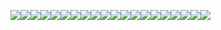 
<img src="https://img.shields.io/badge/react-20232a.svg?style=for-the-badge&logo=react&logoColor=61DAFB" /><img src="https://img.shields.io/badge/javascript-F7DF1E.svg?style=for-the-badge&logo=javascript&logoColor=white" /><img src="https://img.shields.io/badge/next.js-000000.svg?style=for-the-badge&logo=next.js&logoColor=white" /><img src="https://img.shields.io/badge/python-3776AB.svg?style=for-the-badge&logo=python&logoColor=white" /><img src="https://img.shields.io/badge/pytorch-EE4C2C.svg?style=for-the-badge&logo=pytorch&logoColor=white" /><img src="https://img.shields.io/badge/tensorflow-FF6F00.svg?style=for-the-badge&logo=tensorflow&logoColor=white" /><img src="https://img.shields.io/badge/django-092E20.svg?style=for-the-badge&logo=django&logoColor=white" /><img src="https://img.shields.io/badge/flask-000000.svg?style=for-the-badge&logo=flask&logoColor=white" /><img src="https://img.shields.io/badge/postgresql-4169E1.svg?style=for-the-badge&logo=postgresql&logoColor=white" /><img src="https://img.shields.io/badge/mongodb-47A248.svg?style=for-the-badge&logo=mongodb&logoColor=white" /><img src="https://img.shields.io/badge/huggingface-20232a.svg?style=for-the-badge&logo=huggingface&logoColor=61DAFB" /><img src="https://img.shields.io/badge/docker-2496ED.svg?style=for-the-badge&logo=docker&logoColor=white" /><img src="https://img.shields.io/badge/aws-232F3E.svg?style=for-the-badge&logo=amazon-aws&logoColor=white" /><img src="https://img.shields.io/badge/azure-0078D4.svg?style=for-the-badge&logo=microsoft-azure&logoColor=white" /><img src="https://img.shields.io/badge/node.js-339933.svg?style=for-the-badge&logo=nodedotjs&logoColor=white" /><img src="https://img.shields.io/badge/express-000000.svg?style=for-the-badge&logo=express&logoColor=white" /><img src="https://img.shields.io/badge/pandas-150458.svg?style=for-the-badge&logo=pandas&logoColor=white" /><img src="https://img.shields.io/badge/numpy-013243.svg?style=for-the-badge&logo=numpy&logoColor=white" /><img src="https://img.shields.io/badge/scikit--learn-F7931E.svg?style=for-the-badge&logo=scikit-learn&logoColor=white" /><img src="https://img.shields.io/badge/opencv-5C3EE8.svg?style=for-the-badge&logo=opencv&logoColor=white" />

<!--
- 🔭 I’m currently working on ...
- 🌱 I’m currently learning ...
- 👯 I’m looking to collaborate on ...
- 🤔 I’m looking for help with ...
- 💬 Ask me about ...
- 📫 How to reach me: ...
- 😄 Pronouns: ...
- ⚡ Fun fact: ...

-->
